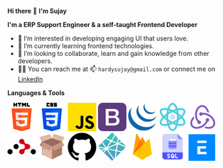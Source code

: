 **Hi there** 👋 **I'm Sujay**

**I'm a ERP Support Engineer & a self-taught Frontend Developer**

- 👀 I’m interested in developing engaging UI that users love.
- 🌱 I’m currently learning frontend technologies.
- 🔭 I’m looking to collaborate, learn and gain knowledge from other developers.
- 🚴‍♂️ You can reach me at 📫 `hardysujay@gmail.com` or connect me on [LinkedIn](https://linkedin.com/in/sujay-naik-064a50117)

**Languages & Tools**

![html](/html.png)
![css](/css.png)
![javascript](/javascript.png)
![bootstrap](/bootstrap.png)
![jquery](/jquery.png)
![react](/react.png)
![redux](/redux.png)
![react-router](/react-router.png)
![parcel](/parcel.png)
![github](/github.png)
![netlify](/netlify.png)
![firebase](/firebase.png)
![sql](/sql.png)
![erpnext](/erpnext.png)
